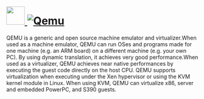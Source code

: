 # [<img src="https://cdn.rawgit.com/AdmiringWorm/chocolatey-packages/34a46c20c99f44ba6318fd2c265d6890285bd31c/icons/qemu.png" height="48" width="48" /> ![Qemu](https://img.shields.io/chocolatey/v/qemu.svg?label=Qemu&style=for-the-badge)](https://chocolatey.org/packages/qemu)

QEMU is a generic and open source machine emulator and virtualizer.When used as a machine emulator, QEMU can run OSes and programs made for one machine (e.g. an ARM board) on a different machine (e.g. your own PC). By using dynamic translation, it achieves very good performance.When used as a virtualizer, QEMU achieves near native performances by executing the guest code directly on the host CPU. QEMU supports virtualization when executing under the Xen hypervisor or using the KVM kernel module in Linux. When using KVM, QEMU can virtualize x86, server and embedded PowerPC, and S390 guests.
